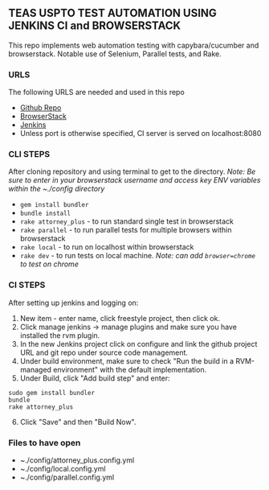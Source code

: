 ## TEAS USPTO TEST AUTOMATION USING JENKINS CI and BROWSERSTACK

This repo implements web automation testing with capybara/cucumber and browserstack.
Notable use of Selenium, Parallel tests, and Rake.

### URLS

The following URLS are needed and used in this repo

 * [Github Repo](https://github.com/STSILABS/cucumber-docker)
 * [BrowserStack](https://www.browserstack.com/automate)
 * [Jenkins](https://jenkins.io/)
 * Unless port is otherwise specified, CI server is served on localhost:8080
  
 ### CLI STEPS

After cloning repository and using terminal to get to the directory.
*Note: Be sure to enter in your browserstack username and access key ENV variables within the ~./config directory*
 * `gem install bundler`
 * `bundle install`
 * `rake attorney_plus` - to run standard single test in browserstack
 * `rake parallel` - to run parallel tests for multiple browsers within browserstack
 * `rake local` - to run on localhost within browserstack
 * `rake dev` - to run tests on local machine. *Note: can add `browser=chrome` to test on chrome*

### CI STEPS
 After setting up jenkins and logging on:
 1. New item - enter name, click freestyle project, then click ok.
 2. Click manage jenkins -> manage plugins and make sure you have installed the rvm plugin.
 3. In the new Jenkins project click on configure and link the github project URL and git repo under source code management.
 4. Under build environment, make sure to check "Run the build in a RVM-managed environment" with the default implementation.
 5. Under Build, click "Add build step" and enter:
 ```
 sudo gem install bundler
 bundle
 rake attorney_plus
 ```
 6. Click "Save" and then "Build Now".
 
### Files to have open

 * ~./config/attorney_plus.config.yml
 * ~./config/local.config.yml
 * ~./config/parallel.config.yml
